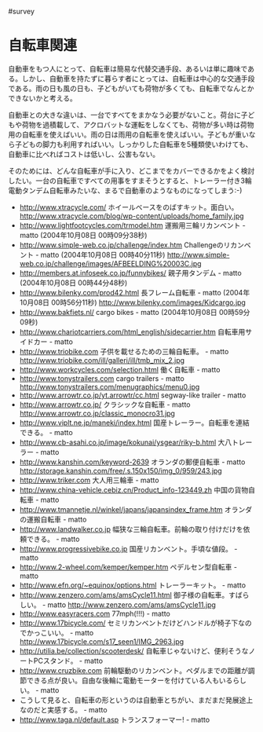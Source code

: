 #survey

# 自転車関連
自動車をもつ人にとって、自転車は簡易な代替交通手段、あるいは単に趣味である。しかし、自動車を持たずに暮らす者にとっては、自転車は中心的な交通手段である。雨の日も風の日も、子どもがいても荷物が多くても、自転車でなんとかできないかと考える。

自動車との大きな違いは、一台ですべてをまかなう必要がないこと。荷台に子どもや荷物を過積載して、アクロバットな運転をしなくても、荷物が多い時は荷物用の自転車を使えばいい。雨の日は雨用の自転車を使えばいい。子どもが重いなら子どもの脚力も利用すればいい。しっかりした自転車を5種類使いわけても、自動車に比べればコストは低いし、公害もない。

そのためには、どんな自転車が手に入り、どこまでをカバーできるかをよく検討したい。一台の自転車ですべての用事をすまそうとすると、トレーラー付き3輪電動タンデム自転車みたいな、まるで自動車のようなものになってしまう:-)

*  http://www.xtracycle.com/ ホイールベースをのばすキット。面白い。 http://www.xtracycle.com/blog/wp-content/uploads/home_family.jpg
* http://www.lightfootcycles.com/trmodel.htm 運搬用三輪リカンベント - matto (2004年10月08日 00時09分38秒)
* http://www.simple-web.co.jp/challenge/index.htm Challengeのリカンベント - matto (2004年10月08日 00時40分11秒) http://www.simple-web.co.jp/challenge/images/AFBEELDING%20003C.jpg
* http://members.at.infoseek.co.jp/funnybikes/ 親子用タンデム - matto (2004年10月08日 00時44分48秒)
* http://www.bilenky.com/prod42.html 長フレーム自転車 - matto (2004年10月08日 00時56分11秒) http://www.bilenky.com/images/Kidcargo.jpg
* http://www.bakfiets.nl/ cargo bikes - matto (2004年10月08日 00時59分09秒)
* http://www.chariotcarriers.com/html_english/sidecarrier.htm 自転車用サイドカー - matto 
* http://www.triobike.com 子供を載せるための三輪自転車。 - matto  http://www.triobike.com/ill/galleri/ill/tmb_mix_2.jpg
* http://www.workcycles.com/selection.html 働く自転車 - matto 
* http://www.tonystrailers.com cargo trailers - matto  http://www.tonystrailers.com/menugraphics/menu0.jpg
* http://www.arrowtr.co.jp/yt.arrowtr/cc.html segway-like trailer - matto 
* http://www.arrowtr.co.jp/ クラシックな自転車 - matto  http://www.arrowtr.co.jp/classic_monocro31.jpg
* http://www.viplt.ne.jp/maneki/index.html 国産トレーラー。自転車を連結できる。 - matto 
* http://www.cb-asahi.co.jp/image/kokunai/ysgear/riky-b.html 大八トレーラー - matto 
* http://www.kanshin.com/keyword-2639 オランダの郵便自転車 - matto  http://storage.kanshin.com/free/.s.150x150/img_0/959/243.jpg
* http://www.triker.com 大人用三輪車 - matto 
* http://www.china-vehicle.cebiz.cn/Product_info-123449.zh 中国の貨物自転車 - matto 
* http://www.tmannetje.nl/winkel/japans/japansindex_frame.htm オランダの運搬自転車 - matto 
* http://www.landwalker.co.jp 幅狭な三輪自転車。前輪の取り付けだけを依頼できる。 - matto 
* http://www.progressivebike.co.jp 国産リカンベント。手頃な値段。 - matto 
* http://www.2-wheel.com/kemper/kemper.htm ペデルセン型自転車 - matto 
* http://www.efn.org/~equinox/options.html トレーラーキット。 - matto 
* http://www.zenzero.com/ams/amsCycle11.html 御子様の自転車。すばらしい。 - matto  http://www.zenzero.com/ams/amsCycle11.jpg
* http://www.easyracers.com 77mph(!!!) - matto 
* http://www.17bicycle.com/ セミリカンベントだけどハンドルが椅子下なのでかっこいい。 - matto  http://www.17bicycle.com/s17_seen1/IMG_2963.jpg
* http://utilia.be/collection/scooterdesk/ 自転車じゃないけど、便利そうなノートPCスタンド。 - matto 
* http://www.cruzbike.com 前輪駆動のリカンベント。ペダルまでの距離が調節できる点が良い。自由な後輪に電動モーターを付けている人もいるらしい。 - matto 
* こうして見ると、自転車の形というのは自動車とちがい、まだまだ発展途上なのだと実感する。 - matto 
* http://www.taga.nl/default.asp トランスフォーマー! - matto 
<!--  -->


